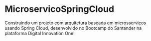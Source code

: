 # MicroservicoSpringCloud
Construindo um projeto com arquitetura baseada em microsserviços usando Spring Cloud, desenvolvido no Bootcamp do Santander na plataforma Digital Innovation One!
